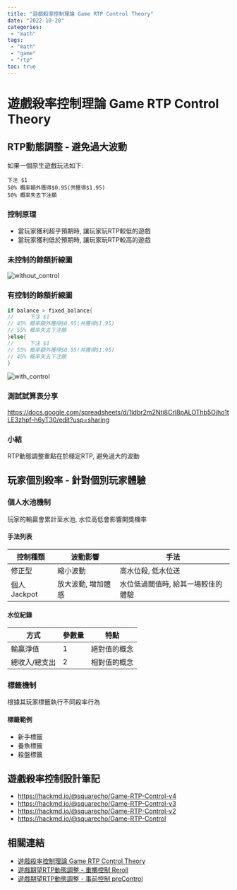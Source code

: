 ```yaml
---
title: "遊戲殺率控制理論 Game RTP Control Theory"
date: "2022-10-20"
categories:
 - "math"
tags:
 - "math"
 - "game"
 - "rtp"
toc: true
---
```


# 遊戲殺率控制理論 Game RTP Control Theory



## RTP動態調整 - 避免過大波動

如果一個原生遊戲玩法如下:
```
下注 $1
50% 概率額外獲得$0.95(共獲得$1.95)
50% 概率失去下注額
```
### 控制原理
- 當玩家獲利超乎預期時, 讓玩家玩RTP較低的遊戲
- 當玩家獲利低於預期時, 讓玩家玩RTP較高的遊戲

### 未控制的餘額折線圖
![without_control](/assets/img/without_control.png "未控制的餘額折線圖")

### 有控制的餘額折線圖
```go
if balance > fixed_balance{
//     下注 $1
// 45% 概率額外獲得$0.95(共獲得$1.95)
// 55% 概率失去下注額
}else{
//     下注 $1
// 55% 概率額外獲得$0.95(共獲得$1.95)
// 45% 概率失去下注額
}
```
![with_control](/assets/img/with_control.png "有控制的餘額折線圖")


<!--more-->

### 測試試算表分享
https://docs.google.com/spreadsheets/d/1Idbr2m2Nti8CrI8pALOThb5Ojho1tLE3zhpf-h6yT30/edit?usp=sharing

### 小結
RTP動態調整重點在於穩定RTP, 避免過大的波動


## 玩家個別殺率 - 針對個別玩家體驗

### 個人水池機制
玩家的輸贏會累計至水池, 水位高低會影響開獎機率  

#### 手法列表
控制種類|波動影響|手法
---|---|---
修正型|縮小波動|高水位殺, 低水位送
個人Jackpot|放大波動, 增加體感| 水位低過閾值時, 給其一場較佳的體驗
#### 水位紀錄
方式|參數量|特點
---|---|---
輸贏淨值|1|絕對值的概念
總收入/總支出|2|相對值的概念

### 標籤機制
根據其玩家標籤執行不同殺率行為
#### 標籤範例
- 新手標籤
- 養魚標籤
- 殺盤標籤



## 遊戲殺率控制設計筆記
- https://hackmd.io/@squarecho/Game-RTP-Control-v4
- https://hackmd.io/@squarecho/Game-RTP-Control-v3
- https://hackmd.io/@squarecho/Game-RTP-Control-v2
- https://hackmd.io/@squarecho/Game-RTP-Control


## 相關連結
- [遊戲殺率控制理論 Game RTP Control Theory](../rtp_control_theory)
- [遊戲期望RTP動態調整 - 重擲控制 Reroll](../reroll-mech)
- [遊戲期望RTP動態調整 - 事前控制 preControl](../precontrol-mech)